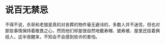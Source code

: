# 说百无禁忌

不得不说，杀哥和老狼是真的对丧葬的物件毫无避讳的，多数人并不迷信，但也对那些事情保持着敬畏之心，然而他们却是很自然地戴寿帽、披寿被、屋里还挂着俩纸人，这半夜醒来，不知会不会感到些许的害怕。